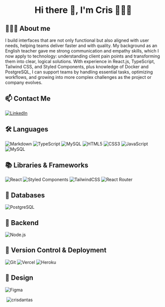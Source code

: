 <h1 align="center"> Hi there 👋, I'm Cris 👨🏻‍💻</h1>

## 👨🏻‍💻 About me
I build interfaces that are not only functional but also aligned with user needs, helping teams deliver faster and with quality. My background as an English teacher gave me strong communication and empathy skills, which I now apply to technology: understanding client pain points and transforming them into clear, logical solutions. With experience in React.js, TypeScript, Tailwind CSS, and Styled Components, plus knowledge of Docker and PostgreSQL, I can support teams by handling essential tasks, optimizing workflows, and growing into more complex challenges as the project or company evolves.

## 📫 Contact Me

[![LinkedIn](https://img.shields.io/badge/LinkedIn-0A66C2?style=for-the-badge&logo=linkedin&logoColor=white)](https://linkedin.com/in/sarah-dantas-157260382)

## 🛠️ Languages

![Markdown](https://img.shields.io/badge/Markdown-000000?style=for-the-badge&logo=markdown&logoColor=white)
![TypeScript](https://img.shields.io/badge/TypeScript-007ACC?style=for-the-badge&logo=typescript&logoColor=white)
![MySQL](https://img.shields.io/badge/MySQL-00000F?style=for-the-badge&logo=mysql&logoColor=white)
![HTML5](https://img.shields.io/badge/HTML5-E34F26?style=for-the-badge&logo=html5&logoColor=white)
![CSS3](https://img.shields.io/badge/CSS3-1572B6?style=for-the-badge&logo=css3&logoColor=white)
![JavaScript](https://img.shields.io/badge/JavaScript-F7DF1E?style=for-the-badge&logo=javascript&logoColor=black)
![MySQL](https://img.shields.io/badge/MySQL-00000F?style=for-the-badge&logo=mysql&logoColor=white)

## 📚 Libraries & Frameworks

![React](https://img.shields.io/badge/React-20232A?style=for-the-badge&logo=react&logoColor=61DAFB)
![Styled Components](https://img.shields.io/badge/Styled--Components-DB7093?style=for-the-badge&logo=styled-components&logoColor=white)
![TailwindCSS](https://img.shields.io/badge/TailwindCSS-06B6D4?style=for-the-badge&logo=tailwind-css&logoColor=white)
![React Router](https://img.shields.io/badge/React_Router-CA4245?style=for-the-badge&logo=react-router&logoColor=white)


## 💾 Databases
![PostgreSQL](https://img.shields.io/badge/PostgreSQL-336791?style=for-the-badge&logo=postgresql&logoColor=white)

## 🔧 Backend
![Node.js](https://img.shields.io/badge/Node.js-339933?style=for-the-badge&logo=node.js&logoColor=white)

## 🚀 Version Control & Deployment

![Git](https://img.shields.io/badge/Git-F05032?style=for-the-badge&logo=git&logoColor=white)
![Vercel](https://img.shields.io/badge/Vercel-000000?style=for-the-badge&logo=vercel&logoColor=white)
![Heroku](https://img.shields.io/badge/Heroku-430098?style=for-the-badge&logo=heroku&logoColor=white)

## 🎨 Design

![Figma](https://img.shields.io/badge/Figma-F24E1E?style=for-the-badge&logo=figma&logoColor=white)

<p><img"
      src="https://github-readme-stats.vercel.app/api/top-langs?username=crisdantas&show_icons=true&locale=pt-Br&layout=compact&theme=dark"
      alt="crisdantas" /></p>

  <p>&nbsp;<img align="center"
      src="https://github-readme-stats.vercel.app/api?username=crisdantas&show_icons=true&locale=pt-Br&theme=dark"
      alt="crisdantas" /></p>
